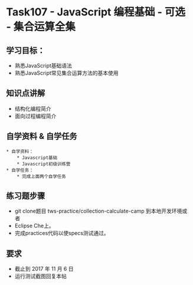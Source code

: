 # Task107 - JavaScript 编程基础 - 可选 - 集合运算全集

## 学习目标：
* 熟悉JavaScript基础语法
* 熟悉JavaScript常见集合运算方法的基本使用

## 知识点讲解
* 结构化编程简介
* 面向过程编程简介

## 自学资料 & 自学任务
	* 自学资料：
		* Javascript基础
		* Javascript初级训练营
	* 自学任务：
		* 完成上面两个自学任务

## 练习题步骤
* git clone题目 tws-practice/collection-calculate-camp 到本地开发环境或者
* Eclipse Che上。
* 完成practices代码以使specs测试通过。

## 要求
* 截止到 2017 年 11 月 6 日
* 运行测试截图回复本帖